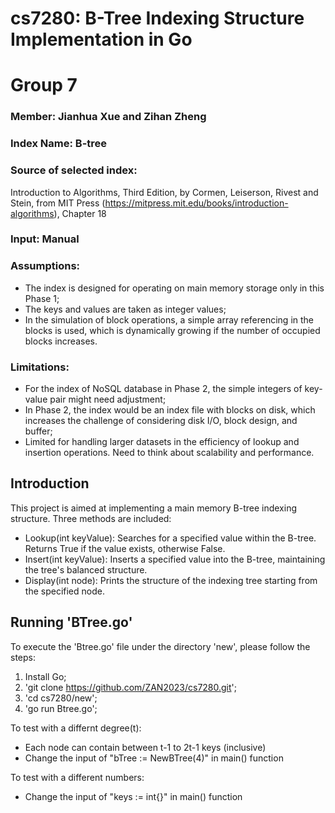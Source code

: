# cs7280: B-Tree Indexing Structure Implementation in Go
# Group 7
### Member: Jianhua Xue and Zihan Zheng
### Index Name: B-tree
### Source of selected index: 
Introduction to Algorithms, Third Edition, by Cormen, Leiserson, Rivest and Stein, from MIT Press (https://mitpress.mit.edu/books/introduction-algorithms), Chapter 18
### Input: Manual
### Assumptions:
- The index is designed for operating on main memory storage only in this Phase 1;
- The keys and values are taken as integer values;
- In the simulation of block operations, a simple array referencing in the blocks is used, which is dynamically growing if the number of occupied blocks increases.
### Limitations:
- For the index of NoSQL database in Phase 2, the simple integers of key-value pair might need adjustment;
- In Phase 2, the index would be an index file with blocks on disk, which increases the challenge of considering disk I/O, block design, and buffer;
- Limited for handling larger datasets in the efficiency of lookup and insertion operations. Need to think about scalability and performance.

## Introduction
This project is aimed at implementing a main memory B-tree indexing structure. Three methods are included:
- Lookup(int keyValue): Searches for a specified value within the B-tree. Returns True if the value exists, otherwise False.
- Insert(int keyValue): Inserts a specified value into the B-tree, maintaining the tree's balanced structure.
- Display(int node): Prints the structure of the indexing tree starting from the specified node.

## Running 'BTree.go'
To execute the 'Btree.go' file under the directory 'new', please follow the steps:
1. Install Go;
2. 'git clone https://github.com/ZAN2023/cs7280.git';
3. 'cd cs7280/new';
4. 'go run Btree.go';


To test with a differnt degree(t):
- Each node can contain between t-1 to 2t-1 keys (inclusive)
- Change the input of "bTree := NewBTree(4)" in main() function


To test with a different numbers:
-  Change the input of "keys := int{}" in main() function
